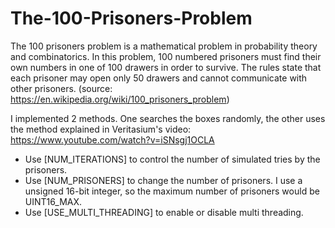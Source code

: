 # The-100-Prisoners-Problem
The 100 prisoners problem is a mathematical problem in probability theory and combinatorics. In this problem, 100 numbered prisoners must find their own numbers in one of 100 drawers in order to survive. The rules state that each prisoner may open only 50 drawers and cannot communicate with other prisoners. (source: https://en.wikipedia.org/wiki/100_prisoners_problem)

I implemented 2 methods. One searches the boxes randomly, the other uses the method explained in Veritasium's video: https://www.youtube.com/watch?v=iSNsgj1OCLA

* Use [NUM_ITERATIONS] to control the number of simulated tries by the prisoners.
* Use [NUM_PRISONERS] to change the number of prisoners. I use a unsigned 16-bit integer, so the maximum number of prisoners would be UINT16_MAX.
* Use [USE_MULTI_THREADING] to enable or disable multi threading.
